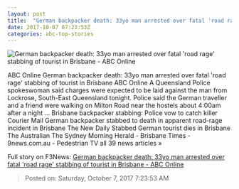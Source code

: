 ```yaml
---
layout: post
title:  "German backpacker death: 33yo man arrested over fatal 'road rage' stabbing of tourist in Brisbane - ABC Online"
date: 2017-10-07 07:23:53Z
categories: abc-top-stories
---
```


![German backpacker death: 33yo man arrested over fatal 'road rage' stabbing of tourist in Brisbane - ABC Online](http://www.abc.net.au/news/image/9026554-1x1-700x700.jpg)

ABC Online German backpacker death: 33yo man arrested over fatal 'road rage' stabbing of tourist in Brisbane ABC Online A Queensland Police spokeswoman said charges were expected to be laid against the man from Lockrose, South-East Queensland tonight. Police said the German traveller and a friend were walking on Milton Road near the hostels about 4:00am after a night ... Brisbane backpacker stabbing: Police vow to catch killer Courier Mail German backpacker stabbed to death in apparent road-rage incident in Brisbane The New Daily Stabbed German tourist dies in Brisbane The Australian The Sydney Morning Herald - Brisbane Times - 9news.com.au - Pedestrian TV all 39 news articles »


Full story on F3News: [German backpacker death: 33yo man arrested over fatal 'road rage' stabbing of tourist in Brisbane - ABC Online](http://www.f3nws.com/n/pRPHkG)

> Posted on: Saturday, October 7, 2017 7:23:53 AM
